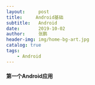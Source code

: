```yaml
---
layout:     post 
title:     Android基础
subtitle:   Android
date:       2019-10-02
author:     张鹏
header-img: img/home-bg-art.jpg
catalog: true   
tags:                         
    - Android
---
```


#### 第一个Android应用